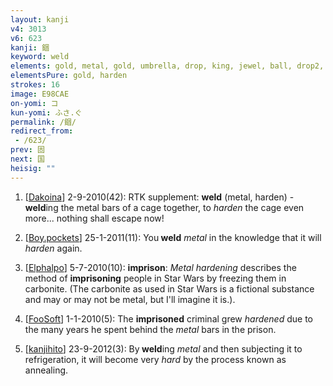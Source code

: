 ```yaml
---
layout: kanji
v4: 3013
v6: 623
kanji: 錮
keyword: weld
elements: gold, metal, gold, umbrella, drop, king, jewel, ball, drop2, harden, pent in, old, tombstone, gravestone, church, ten, needle, mouth
elementsPure: gold, harden
strokes: 16
image: E98CAE
on-yomi: コ
kun-yomi: ふさ.ぐ
permalink: /錮/
redirect_from:
 - /623/
prev: 固
next: 国
heisig: ""
---
```


1) [<a href="http://kanji.koohii.com/profile/Dakoina">Dakoina</a>] 2-9-2010(42): RTK supplement: <strong>weld</strong> (metal, harden) -<strong> weld</strong>ing the metal bars of a cage together, to <em>harden</em> the cage even more... nothing shall escape now!

2) [<a href="http://kanji.koohii.com/profile/Boy.pockets">Boy.pockets</a>] 25-1-2011(11): You<strong> weld</strong> <em>metal</em> in the knowledge that it will <em>harden</em> again.

3) [<a href="http://kanji.koohii.com/profile/Elphalpo">Elphalpo</a>] 5-7-2010(10): <strong>imprison</strong>: <em>Metal hardening</em> describes the method of <strong>imprisoning</strong> people in Star Wars by freezing them in carbonite. (The carbonite as used in Star Wars is a fictional substance and may or may not be metal, but I&#039;ll imagine it is.).

4) [<a href="http://kanji.koohii.com/profile/FooSoft">FooSoft</a>] 1-1-2010(5): The <strong>imprisoned</strong> criminal grew <em>hardened</em> due to the many years he spent behind the <em>metal</em> bars in the prison.

5) [<a href="http://kanji.koohii.com/profile/kanjihito">kanjihito</a>] 23-9-2012(3): By<strong> weld</strong>ing <em>metal</em> and then subjecting it to refrigeration, it will become very <em>hard</em> by the process known as annealing.

